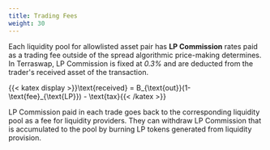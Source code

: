 ```yaml
---
title: Trading Fees
weight: 30
---
```


Each liquidity pool for allowlisted asset pair has **LP Commission** rates paid as a trading fee outside of the spread algorithmic price-making determines. In Terraswap, LP Commission is fixed at *0.3%* and are deducted from the trader's received asset of the transaction.

{{< katex display >}}\text{received} = B_{\text{out}}(1- \text{fee}_{\text{LP}}) - \text{tax}{{< /katex >}}

LP Commission paid in each trade goes back to the corresponding liquidity pool as a fee for liquidity providers. They can withdraw LP Commission that is accumulated to the pool by burning LP tokens generated from liquidity provision.
